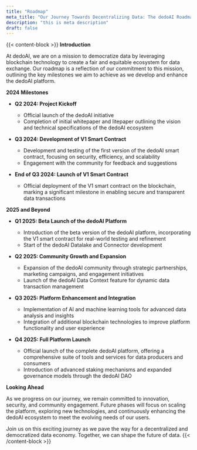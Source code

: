 ```yaml
---
title: "Roadmap"
meta_title: "Our Journey Towards Decentralizing Data: The dedoAI Roadmap"
description: "this is meta description"
draft: false
---
```

{{< content-block >}}
**Introduction**

At dedoAI, we are on a mission to democratize data by leveraging blockchain technology to create a fair and equitable ecosystem for data exchange. Our roadmap is a reflection of our commitment to this mission, outlining the key milestones we aim to achieve as we develop and enhance the dedoAI platform.

**2024 Milestones**

* **Q2 2024: Project Kickoff**

  * Official launch of the dedoAI initiative
  * Completion of initial whitepaper and litepaper outlining the vision and technical specifications of the dedoAI ecosystem
* **Q3 2024: Development of V1 Smart Contract**

  * Development and testing of the first version of the dedoAI smart contract, focusing on security, efficiency, and scalability
  * Engagement with the community for feedback and suggestions
* **End of Q3 2024: Launch of V1 Smart Contract**

  * Official deployment of the V1 smart contract on the blockchain, marking a significant milestone in enabling secure and transparent data transactions

**2025 and Beyond**

* **Q1 2025: Beta Launch of the dedoAI Platform**

  * Introduction of the beta version of the dedoAI platform, incorporating the V1 smart contract for real-world testing and refinement
  * Start of the dedoAI Datalake and Connector development
* **Q2 2025: Community Growth and Expansion**

  * Expansion of the dedoAI community through strategic partnerships, marketing campaigns, and engagement initiatives
  * Launch of the dedoAI Data Context feature for dynamic data transaction management
* **Q3 2025: Platform Enhancement and Integration**

  * Implementation of AI and machine learning tools for advanced data analysis and insights
  * Integration of additional blockchain technologies to improve platform functionality and user experience
* **Q4 2025: Full Platform Launch**

  * Official launch of the complete dedoAI platform, offering a comprehensive suite of tools and services for data producers and consumers
  * Introduction of advanced staking mechanisms and expanded governance models through the dedoAI DAO

**Looking Ahead**

As we progress on our journey, we remain committed to innovation, security, and community engagement. Future phases will focus on scaling the platform, exploring new technologies, and continuously enhancing the dedoAI ecosystem to meet the evolving needs of our users.

Join us on this exciting journey as we pave the way for a decentralized and democratized data economy. Together, we can shape the future of data.
{{< /content-block >}}
